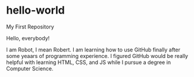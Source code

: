 # hello-world
My First Repository

Hello, everybody!

I am Robot, I mean Robert. I am learning how to use GitHub finally after some yeaars of programming experience.
I figured GitHub would be really helpful with learning HTML, CSS, and JS while I pursue a degree in Computer Science.
